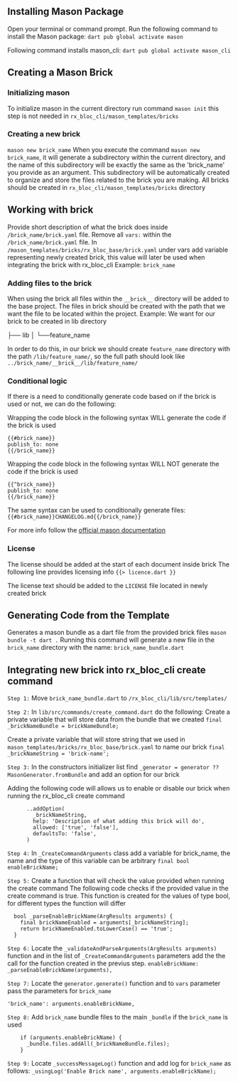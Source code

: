 ## Installing Mason Package

Open your terminal or command prompt.
Run the following command to install the Mason package:
`dart pub global activate mason`

Following command installs mason_cli:
`dart pub global activate mason_cli`

## Creating a Mason Brick

### Initializing mason

To initialize mason in the current directory run command
`mason init`
this step is not needed in `rx_bloc_cli/mason_templates/bricks`

### Creating a new brick

`mason new brick_name`
When you execute the command `mason new brick_name`, it will generate a subdirectory within the current directory, and the name of this subdirectory will be exactly the same as the 'brick_name' you provide as an argument. This subdirectory will be automatically created to organize and store the files related to the brick you are making.
All bricks should be created in `rx_bloc_cli/mason_templates/bricks` directory

## Working with brick

Provide short description of what the brick does inside `/brick_name/brick.yaml` file.
Remove all `vars:` within the `/brick_name/brick.yaml` file.
In `/mason_templates/bricks/rx_bloc_base/brick.yaml` under vars add variable representing newly created brick, this value will later be used when integrating the brick with rx_bloc_cli
Example: `brick_name`

### Adding files to the brick

When using the brick all files within the `__brick__` directory will be added to the base project.
The files in brick should be created with the path that we want the file to be located within the project.
Example:
We want for our brick to be created in lib directory

├── lib
│   └──feature_name

In order to do this, in our brick we should create `feature_name` directory with the path `/lib/feature_name/`, so the full path should look like `../brick_name/__brick__/lib/feature_name/`

### Conditional logic

If there is a need to conditionally generate code based on if the brick is used or not, we can do the following:

Wrapping the code block in the following syntax WILL generate the code if the brick is used
```
{{#brick_name}}
publish_to: none
{{/brick_name}}
```

Wrapping the code block in the following syntax WILL NOT generate the code if the brick is used

```
{{^brick_name}}
publish_to: none
{{/brick_name}}
```

The same syntax can be used to conditionally generate files:
`{{#brick_name}}CHANGELOG.md{{/brick_name}}`

For more info follow the [official mason documentation](https://docs.brickhub.dev/brick-syntax#-conditionals)


### License 

The license should be added at the start of each document inside brick
The following line provides licensing info
`{{> licence.dart }}`

The license text should be added to the `LICENSE` file located in newly created brick


## Generating Code from the Template

Generates a mason bundle as a dart file from the provided brick files
`mason bundle -t dart .`
Running this command will generate a new file in the `brick_name` directory with the name:
`brick_name_bundle.dart`

## Integrating new brick into rx_bloc_cli create command

`Step 1:`
Move `brick_name_bundle.dart` to `/rx_bloc_cli/lib/src/templates/`

`Step 2:`
In `lib/src/commands/create_command.dart` do the following:
Create a private variable that will store data from the bundle that we created 
`final _brickNameBundle = brickNameBundle;`

Create a private variable that will store string that we used in `mason_templates/bricks/rx_bloc_base/brick.yaml` to name our brick
`final _brickNameString = 'brick-name';`

`Step 3:`
In the constructors initializer list find `_generator = generator ?? MasonGenerator.fromBundle` and add an option for our brick

Adding the following code will allows us to enable or disable our brick when running the rx_bloc_cli create command
```
      ..addOption(
        _brickNameString,
        help: 'Description of what adding this brick will do',
        allowed: ['true', 'false'],
        defaultsTo: 'false',
      )
```
`Step 4:`
In `_CreateCommandArguments` class add a variable for brick_name, the name and the type of this variable can be arbitrary
`final bool enableBrickName;`

`Step 5:`
Create a function that will check the value provided when running the create command
The following code checks if the provided value in the create command is true. This function is created for the values of type bool, for different types the function will differ
```
  bool _parseEnableBrickName(ArgResults arguments) {
    final brickNameEnabled = arguments[_brickNameString];
    return brickNameEnabled.toLowerCase() == 'true';
  }
```
`Step 6:`
Locate the `_validateAndParseArguments(ArgResults arguments)` function and in the list of `_CreateCommandArguments` parameters add the the call for the function created in the previus step.
`enableBrickName: _parseEnableBrickName(arguments),`

`Step 7:`
Locate the `generator.generate()` function and to `vars` parameter pass the parameters for `brick_name`

`'brick_name': arguments.enableBrickName,`

`Step 8:`
Add `brick_name` bundle files to the main `_bundle` if the `brick_name` is used
```
    if (arguments.enableBrickName) {
      _bundle.files.addAll(_brickNameBundle.files);
    }
```
`Step 9:`
Locate `_successMessageLog()` function and add log for `brick_name` as follows:
 `_usingLog('Enable Brick name', arguments.enableBrickName);`
